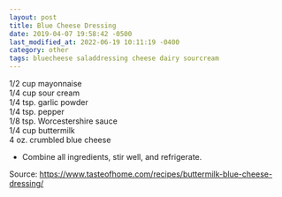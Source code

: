 ```yaml
---
layout: post
title: Blue Cheese Dressing
date: 2019-04-07 19:58:42 -0500
last_modified_at: 2022-06-19 10:11:19 -0400
category: other
tags: bluecheese saladdressing cheese dairy sourcream
---
```

1/2 cup mayonnaise  
1/4 cup sour cream  
1/4 tsp. garlic powder  
1/4 tsp. pepper  
1/8 tsp. Worcestershire sauce  
1/4 cup buttermilk  
4 oz. crumbled blue cheese  

  * Combine all ingredients, stir well, and refrigerate.

Source: <https://www.tasteofhome.com/recipes/buttermilk-blue-cheese-dressing/>
